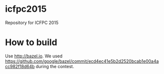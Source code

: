 # icfpc2015
Repository for ICFPC 2015

# How to build
Use http://bazel.io. We used https://github.com/google/bazel/commit/ecd4ec41e5b2d2520bcab1e00a4acc982f18d64b during the contest.
